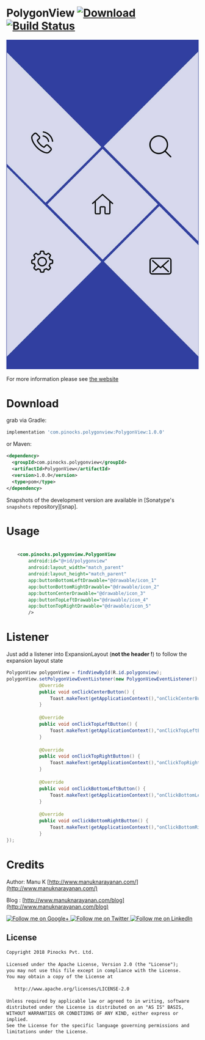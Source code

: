 # PolygonView  [ ![Download](https://api.bintray.com/packages/pinocks/maven/PolygonView/images/download.svg) ](https://bintray.com/pinocks/maven/PolygonView/_latestVersion) [![Build Status](https://travis-ci.org/pinocks/polygon-view.svg?branch=master)](https://travis-ci.org/pinocks/polygon-view)

![](extras/preview.jpg)

For more information please see [the website][1]



# Download

grab via Gradle:
```groovy
implementation 'com.pinocks.polygonview:PolygonView:1.0.0'
```
or Maven:
```xml
<dependency>
  <groupId>com.pinocks.polygonview</groupId>
  <artifactId>PolygonView</artifactId>
  <version>1.0.0</version>
  <type>pom</type>
</dependency>
```

Snapshots of the development version are available in [Sonatype's `snapshots` repository][snap].



# Usage

```xml

    <com.pinocks.polygonview.PolygonView
        android:id="@+id/polygonview"
        android:layout_width="match_parent"
        android:layout_height="match_parent"
        app:buttonBottomLeftDrawable="@drawable/icon_1"
        app:buttonBottomRightDrawable="@drawable/icon_2"
        app:buttonCenterDrawable="@drawable/icon_3"
        app:buttonTopLeftDrawable="@drawable/icon_4"
        app:buttonTopRightDrawable="@drawable/icon_5"
        />

```

# Listener

Just add a listener into ExpansionLayout (**not the header !**) to follow the expansion layout state

```java
PolygonView polygonView = findViewById(R.id.polygonview);
polygonView.setPolygonViewEventListener(new PolygonViewEventListener() {
            @Override
            public void onClickCenterButton() {
                Toast.makeText(getApplicationContext(),"onClickCenterButton",Toast.LENGTH_SHORT).show();
            }

            @Override
            public void onClickTopLeftButton() {
                Toast.makeText(getApplicationContext(),"onClickTopLeftButton",Toast.LENGTH_SHORT).show();
            }

            @Override
            public void onClickTopRightButton() {
                Toast.makeText(getApplicationContext(),"onClickTopRightButton",Toast.LENGTH_SHORT).show();
            }

            @Override
            public void onClickBottomLeftButton() {
                Toast.makeText(getApplicationContext(),"onClickBottomLeftButton",Toast.LENGTH_SHORT).show();
            }

            @Override
            public void onClickBottomRightButton() {
                Toast.makeText(getApplicationContext(),"onClickBottomRightButton",Toast.LENGTH_SHORT).show();
            }
});
```

# Credits

Author: Manu K [http://www.manuknarayanan.com/](http://www.manuknarayanan.com/)

Blog : [http://www.manuknarayanan.com/blog](http://www.manuknarayanan.com/blog)



<a href="https://plus.google.com/+manuknarayanan">
  <img alt="Follow me on Google+"
       src="https://raw.githubusercontent.com/florent37/DaVinci/master/mobile/src/main/res/drawable-hdpi/gplus.png" />
</a>
<a href="https://twitter.com/manuknarayanan">
  <img alt="Follow me on Twitter"
       src="https://raw.githubusercontent.com/florent37/DaVinci/master/mobile/src/main/res/drawable-hdpi/twitter.png" />
</a>
<a href="https://www.linkedin.com/in/manuknarayanan">
  <img alt="Follow me on LinkedIn"
       src="https://raw.githubusercontent.com/florent37/DaVinci/master/mobile/src/main/res/drawable-hdpi/linkedin.png" />
</a>



License
--------

    Copyright 2018 Pinocks Pvt. Ltd.

    Licensed under the Apache License, Version 2.0 (the "License");
    you may not use this file except in compliance with the License.
    You may obtain a copy of the License at

       http://www.apache.org/licenses/LICENSE-2.0

    Unless required by applicable law or agreed to in writing, software
    distributed under the License is distributed on an "AS IS" BASIS,
    WITHOUT WARRANTIES OR CONDITIONS OF ANY KIND, either express or implied.
    See the License for the specific language governing permissions and
    limitations under the License.


 [1]: http://pinocks.com
